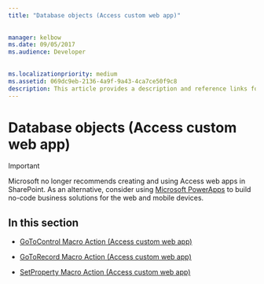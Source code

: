 ```yaml
---
title: "Database objects (Access custom web app)"
  
  
manager: kelbow
ms.date: 09/05/2017
ms.audience: Developer
 
  
ms.localizationpriority: medium
ms.assetid: 069dc9eb-2136-4a9f-9a43-4ca7ce50f9c8
description: This article provides a description and reference links for database objects (access custom web app).
---
```


# Database objects (Access custom web app)

> [!IMPORTANT]
> Microsoft no longer recommends creating and using Access web apps in SharePoint. As an alternative, consider using [Microsoft PowerApps](https://powerapps.microsoft.com/) to build no-code business solutions for the web and mobile devices. 
  
## In this section

- [GoToControl Macro Action (Access custom web app)](gotocontrol-macro-action-access-custom-web-app.md)
    
- [GoToRecord Macro Action (Access custom web app)](gotorecord-macro-action-access-custom-web-app.md)
    
- [SetProperty Macro Action (Access custom web app)](setproperty-macro-action-access-custom-web-app.md)
    

